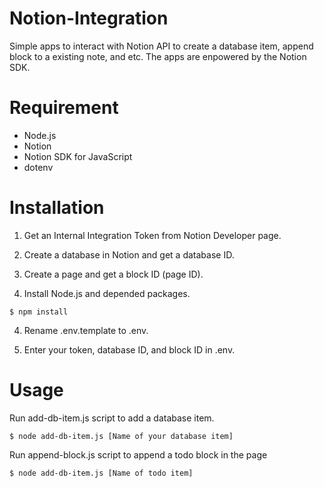 # Notion-Integration

Simple apps to interact with Notion API to create a database item, append block to a existing note, and etc. The apps are enpowered by the Notion SDK.

# Requirement

* Node.js
* Notion
* Notion SDK for JavaScript
* dotenv

# Installation

1. Get an Internal Integration Token from Notion Developer page.

2. Create a database in Notion and get a database ID.

3. Create a page and get a block ID (page ID).

3. Install Node.js and depended packages.

```
$ npm install
```

4. Rename .env.template to .env.

5. Enter your token, database ID, and block ID in .env.

# Usage

Run add-db-item.js script to add a database item.

```
$ node add-db-item.js [Name of your database item]
```

Run append-block.js script to append a todo block in the page

```
$ node add-db-item.js [Name of todo item]
```
